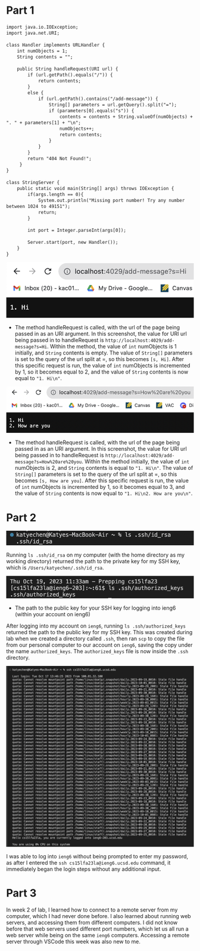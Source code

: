 # Part 1 
```
import java.io.IOException;
import java.net.URI;

class Handler implements URLHandler {
    int numObjects = 1;
    String contents = "";

    public String handleRequest(URI url) {
        if (url.getPath().equals("/")) {
            return contents;
        }
        else {
            if (url.getPath().contains("/add-message")) {
                String[] parameters = url.getQuery().split("=");
                if (parameters[0].equals("s")) {
                    contents = contents + String.valueOf(numObjects) + ". " + parameters[1] + "\n";
                    numObjects++;
                    return contents;
                }
            }
        }
        return "404 Not Found!";
     }
}

class StringServer {
    public static void main(String[] args) throws IOException {
        if(args.length == 0){
            System.out.println("Missing port number! Try any number between 1024 to 49151");
            return;
        }

        int port = Integer.parseInt(args[0]);

        Server.start(port, new Handler());
    }
}
```
![Image](firstAdd.png)  
- The method handleRequest is called, with the url of the page being passed in as an URI argument. In this screenshot, the value for URI url being passed in to handleRequest is `http://localhost:4029/add-message?s=Hi`. Within the method, the value of `int` numObjects is 1 initially, and `String` contents is empty. The value of `String[]` parameters is set to the query of the url split at =, so this becomes `[s, Hi]`. After this specific request is run, the value of `int` numObjects is incremented by 1, so it becomes equal to 2, and the value of `String` contents is now equal to `"1. Hi\n"`. 


![Image](secondAdd.png)  
- The method handleRequest is called, with the url of the page being passed in as an URI argument. In this screenshot, the value for URI url being passed in to handleRequest is `http://localhost:4029/add-message?s=How%20are%20you`. Within the method initially, the value of `int` numObjects is 2, and `String` contents is equal to `"1. Hi\n"`. The value of `String[]` parameters is set to the query of the url split at =, so this becomes `[s, How are you]`. After this specific request is run, the value of `int` numObjects is incremented by 1, so it becomes equal to 3, and the value of `String` contents is now equal to `"1. Hi\n2. How are you\n"`. 

# Part 2
![Image](privatePath.png)  

Running `ls .ssh/id_rsa` on my computer (with the home directory as my working directory) returned the path to the private key for my SSH key, which is `/Users/katyechen/.ssh/id_rsa`.

![Image](publicKey.png)   
- The path to the public key for your SSH key for logging into ieng6 (within your account on ieng6)
  
After logging into my account on `ieng6`, running `ls .ssh/authorized_keys` returned the path to the public key for my SSH key. This was created during lab when we created a directory called `.ssh`, then ran `scp` to copy the file from our personal computer to our account on `ieng6`, saving the copy under the name `authorized_keys`. The `authorized_keys` file is now inside the `.ssh` directory.  


![Image](login.png)  
  
I was able to log into `ieng6` without being prompted to enter my password, as after I entered the `ssh cs15lfa23la@ieng6.ucsd.edu` command, it immediately began the login steps without any additional input.

  

# Part 3 
In week 2 of lab, I learned how to connect to a remote server from my computer, which I had never done before. I also learned about running web servers, and accessing them from different computers. I did not know before that web servers used different port numbers, which let us all run a web server while being on the same `ieng6` computers. Accessing a remote server through VSCode this week was also new to me.
